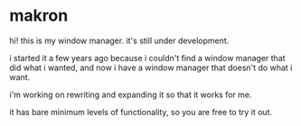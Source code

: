 # makron
hi! this is my window manager. it's still under development.

i started it a few years ago because i couldn't find a window manager that
did what i wanted, and now i have a window manager that doesn't do what i want.

i'm working on rewriting and expanding it so that it works for me.

it has bare minimum levels of functionality, so you are free to try it out.
